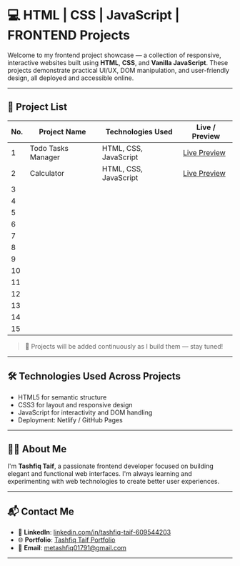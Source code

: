 # 💻 HTML | CSS | JavaScript | FRONTEND Projects

Welcome to my frontend project showcase — a collection of responsive, interactive websites built using **HTML**, **CSS**, and **Vanilla JavaScript**. These projects demonstrate practical UI/UX, DOM manipulation, and user-friendly design, all deployed and accessible online.

---

## 📁 Project List

| No. | Project Name         | Technologies Used         | Live / Preview                                |
|-----|----------------------|---------------------------|------------------------------------------------|
| 1   | Todo Tasks Manager   | HTML, CSS, JavaScript     | [Live Preview](https://todo-tasks-manager.netlify.app/) |
| 2   | Calculator           | HTML, CSS, JavaScript     | [Live Preview](https://tashfiq-calculator.netlify.app/) |                                               |
| 3   |                      |                           |                                                |
| 4   |                      |                           |                                                |
| 5   |                      |                           |                                                |
| 6   |                      |                           |                                                |
| 7   |                      |                           |                                                |
| 8   |                      |                           |                                                |
| 9   |                      |                           |                                                |
| 10  |                      |                           |                                                |
| 11  |                      |                           |                                                |
| 12  |                      |                           |                                                |
| 13  |                      |                           |                                                |
| 14  |                      |                           |                                                |
| 15  |                      |                           |                                                |

> 📌 Projects will be added continuously as I build them — stay tuned!

---

## 🛠️ Technologies Used Across Projects

- HTML5 for semantic structure
- CSS3 for layout and responsive design
- JavaScript for interactivity and DOM handling
- Deployment: Netlify / GitHub Pages

---

## 🙋‍♂️ About Me

I'm **Tashfiq Taif**, a passionate frontend developer focused on building elegant and functional web interfaces. I'm always learning and experimenting with web technologies to create better user experiences.

---

## 📬 Contact Me

- 🔗 **LinkedIn**: [linkedin.com/in/tashfiq-taif-609544203](https://www.linkedin.com/in/tashfiq-taif-609544203/)
- 🌐 **Portfolio**: [Tashfiq Taif Portfolio](https://tashfiq01791.github.io/Tashfiq_Taif/)
- 📧 **Email**: [metashfiq01791@gmail.com](mailto:metashfiq01791@gmail.com)

---


